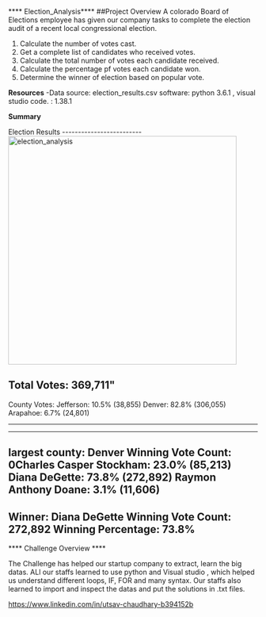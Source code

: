 **** Election_Analysis****
##Project Overview
A colorado Board of Elections employee has given our company tasks to complete the election audit of a recent local congressional election.
1. Calculate the number of votes cast.
2. Get a complete list of candidates who received votes.
3. Calculate the total number of votes each candidate received.
4. Calculate the percentage pf votes each candidate won.
5. Determine the winner of election based on popular vote.

**Resources**
-Data source: election_results.csv
software: python 3.6.1 , visual studio code. : 1.38.1

****Summary****

Election Results
-------------------------<img width="461" alt="election_analysis" src="https://user-images.githubusercontent.com/91306158/143162778-e1976049-1a05-4821-901a-a4a94b6dc9ab.png">

Total Votes: 369,711"
-------------------------

County Votes:
Jefferson: 10.5% (38,855)
Denver: 82.8% (306,055)
Arapahoe: 6.7% (24,801)

_________________________
-------------------------
largest county: Denver
Winning Vote Count: 0Charles Casper Stockham: 23.0% (85,213)
Diana DeGette: 73.8% (272,892)
Raymon Anthony Doane: 3.1% (11,606)
-------------------------
Winner: Diana DeGette
Winning Vote Count: 272,892
Winning Percentage: 73.8%
-------------------------

**** Challenge Overview ****

The Challenge has helped our startup company to extract, learn the big datas. ALl our staffs learned to use python and Visual studio , which helped us understand different loops, IF, FOR and many syntax. Our staffs also learned to import and inspect the datas and put the solutions in .txt files. 

https://www.linkedin.com/in/utsav-chaudhary-b394152b
